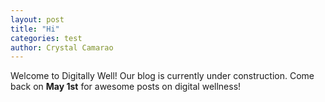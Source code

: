 ```yaml
---
layout: post
title: "Hi"
categories: test
author: Crystal Camarao
---
```


Welcome to Digitally Well! Our blog is currently under construction. Come back on **May 1st** for awesome posts on digital wellness!
